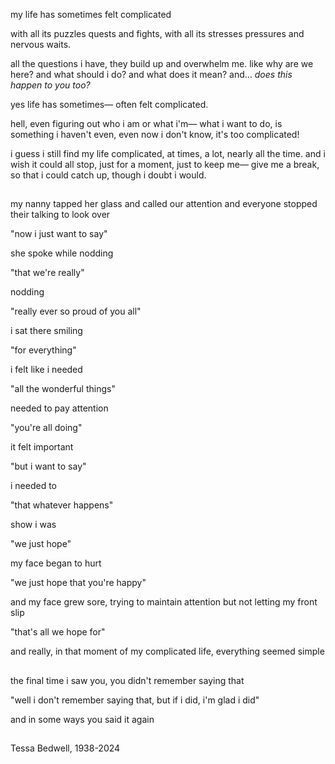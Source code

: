 my life has sometimes felt complicated

with all its puzzles quests and fights, with all its stresses pressures and nervous waits.

all the questions i have, they build up and overwhelm me. like why are we here? and what should i do? and what does it mean? and... *does this happen to you too?*

yes life has sometimes— often felt complicated. 

hell, even figuring out who i am or what i'm— what i want to do, is something i haven't even, even now i don't know, it's too complicated! 

i guess i still find my life complicated, at times, a lot, nearly all the time. and i wish it could all stop, just for a moment, just to keep me— give me a break, so that i could catch up, though i doubt i would.

<h2></h2>

my nanny tapped her glass and called our attention and everyone stopped their talking to look over

"now i just want to say"

she spoke while nodding

"that we're really"

nodding

"really ever so proud of you all"

i sat there smiling

"for everything"

i felt like i needed

"all the wonderful things"

needed to pay attention

"you're all doing"

it felt important

"but i want to say"

i needed to

"that whatever happens"

show i was

"we just hope"

my face began to hurt

"we just hope that you're happy"

and my face grew sore, trying to maintain attention but not letting my front slip

"that's all we hope for"

and really, in that moment of my complicated life, everything seemed simple

<h2></h2>

the final time i saw you, you didn't remember saying that

"well i don't remember saying that, but if i did, i'm glad i did"

and in some ways you said it again

<h2></h2>

Tessa Bedwell, 1938-2024
